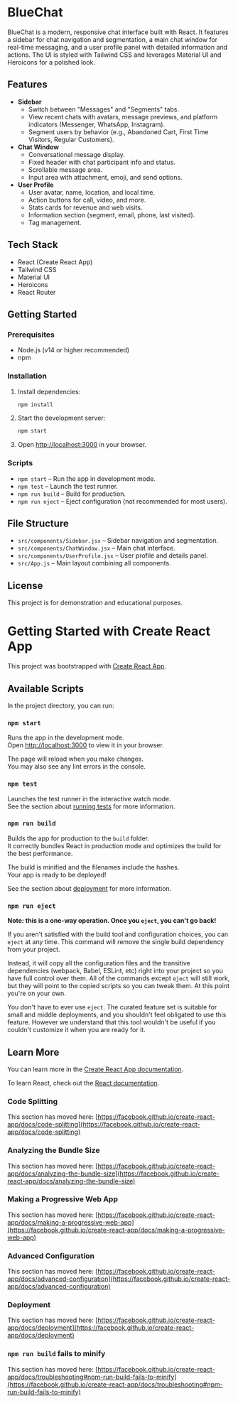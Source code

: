 # BlueChat

BlueChat is a modern, responsive chat interface built with React. It features a sidebar for chat navigation and segmentation, a main chat window for real-time messaging, and a user profile panel with detailed information and actions. The UI is styled with Tailwind CSS and leverages Material UI and Heroicons for a polished look.

## Features

- **Sidebar**
  - Switch between "Messages" and "Segments" tabs.
  - View recent chats with avatars, message previews, and platform indicators (Messenger, WhatsApp, Instagram).
  - Segment users by behavior (e.g., Abandoned Cart, First Time Visitors, Regular Customers).
- **Chat Window**
  - Conversational message display.
  - Fixed header with chat participant info and status.
  - Scrollable message area.
  - Input area with attachment, emoji, and send options.
- **User Profile**
  - User avatar, name, location, and local time.
  - Action buttons for call, video, and more.
  - Stats cards for revenue and web visits.
  - Information section (segment, email, phone, last visited).
  - Tag management.

## Tech Stack

- React (Create React App)
- Tailwind CSS
- Material UI
- Heroicons
- React Router

## Getting Started

### Prerequisites
- Node.js (v14 or higher recommended)
- npm

### Installation

1. Install dependencies:
   ```bash
   npm install
   ```
2. Start the development server:
   ```bash
   npm start
   ```
3. Open [http://localhost:3000](http://localhost:3000) in your browser.

### Scripts
- `npm start` – Run the app in development mode.
- `npm test` – Launch the test runner.
- `npm run build` – Build for production.
- `npm run eject` – Eject configuration (not recommended for most users).

## File Structure

- `src/components/Sidebar.jsx` – Sidebar navigation and segmentation.
- `src/components/ChatWindow.jsx` – Main chat interface.
- `src/components/UserProfile.jsx` – User profile and details panel.
- `src/App.js` – Main layout combining all components.

## License

This project is for demonstration and educational purposes.

# Getting Started with Create React App

This project was bootstrapped with [Create React App](https://github.com/facebook/create-react-app).

## Available Scripts

In the project directory, you can run:

### `npm start`

Runs the app in the development mode.\
Open [http://localhost:3000](http://localhost:3000) to view it in your browser.

The page will reload when you make changes.\
You may also see any lint errors in the console.

### `npm test`

Launches the test runner in the interactive watch mode.\
See the section about [running tests](https://facebook.github.io/create-react-app/docs/running-tests) for more information.

### `npm run build`

Builds the app for production to the `build` folder.\
It correctly bundles React in production mode and optimizes the build for the best performance.

The build is minified and the filenames include the hashes.\
Your app is ready to be deployed!

See the section about [deployment](https://facebook.github.io/create-react-app/docs/deployment) for more information.

### `npm run eject`

**Note: this is a one-way operation. Once you `eject`, you can't go back!**

If you aren't satisfied with the build tool and configuration choices, you can `eject` at any time. This command will remove the single build dependency from your project.

Instead, it will copy all the configuration files and the transitive dependencies (webpack, Babel, ESLint, etc) right into your project so you have full control over them. All of the commands except `eject` will still work, but they will point to the copied scripts so you can tweak them. At this point you're on your own.

You don't have to ever use `eject`. The curated feature set is suitable for small and middle deployments, and you shouldn't feel obligated to use this feature. However we understand that this tool wouldn't be useful if you couldn't customize it when you are ready for it.

## Learn More

You can learn more in the [Create React App documentation](https://facebook.github.io/create-react-app/docs/getting-started).

To learn React, check out the [React documentation](https://reactjs.org/).

### Code Splitting

This section has moved here: [https://facebook.github.io/create-react-app/docs/code-splitting](https://facebook.github.io/create-react-app/docs/code-splitting)

### Analyzing the Bundle Size

This section has moved here: [https://facebook.github.io/create-react-app/docs/analyzing-the-bundle-size](https://facebook.github.io/create-react-app/docs/analyzing-the-bundle-size)

### Making a Progressive Web App

This section has moved here: [https://facebook.github.io/create-react-app/docs/making-a-progressive-web-app](https://facebook.github.io/create-react-app/docs/making-a-progressive-web-app)

### Advanced Configuration

This section has moved here: [https://facebook.github.io/create-react-app/docs/advanced-configuration](https://facebook.github.io/create-react-app/docs/advanced-configuration)

### Deployment

This section has moved here: [https://facebook.github.io/create-react-app/docs/deployment](https://facebook.github.io/create-react-app/docs/deployment)

### `npm run build` fails to minify

This section has moved here: [https://facebook.github.io/create-react-app/docs/troubleshooting#npm-run-build-fails-to-minify](https://facebook.github.io/create-react-app/docs/troubleshooting#npm-run-build-fails-to-minify)
